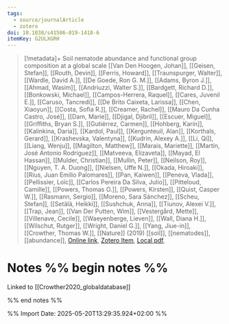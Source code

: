 ```yaml
---
tags:
  - source/journalArticle
  - zotero
doi: 10.1038/s41586-019-1418-6
itemKey: G2ULXGRH
---
```

>[!metadata]+
> Soil nematode abundance and functional group composition at a global scale
> [[Van Den Hoogen, Johan]], [[Geisen, Stefan]], [[Routh, Devin]], [[Ferris, Howard]], [[Traunspurger, Walter]], [[Wardle, David A.]], [[De Goede, Ron G. M.]], [[Adams, Byron J.]], [[Ahmad, Wasim]], [[Andriuzzi, Walter S.]], [[Bardgett, Richard D.]], [[Bonkowski, Michael]], [[Campos-Herrera, Raquel]], [[Cares, Juvenil E.]], [[Caruso, Tancredi]], [[De Brito Caixeta, Larissa]], [[Chen, Xiaoyun]], [[Costa, Sofia R.]], [[Creamer, Rachel]], [[Mauro Da Cunha Castro, José]], [[Dam, Marie]], [[Djigal, Djibril]], [[Escuer, Miguel]], [[Griffiths, Bryan S.]], [[Gutiérrez, Carmen]], [[Hohberg, Karin]], [[Kalinkina, Daria]], [[Kardol, Paul]], [[Kergunteuil, Alan]], [[Korthals, Gerard]], [[Krashevska, Valentyna]], [[Kudrin, Alexey A.]], [[Li, Qi]], [[Liang, Wenju]], [[Magilton, Matthew]], [[Marais, Mariette]], [[Martín, José Antonio Rodríguez]], [[Matveeva, Elizaveta]], [[Mayad, El Hassan]], [[Mulder, Christian]], [[Mullin, Peter]], [[Neilson, Roy]], [[Nguyen, T. A. Duong]], [[Nielsen, Uffe N.]], [[Okada, Hiroaki]], [[Rius, Juan Emilio Palomares]], [[Pan, Kaiwen]], [[Peneva, Vlada]], [[Pellissier, Loïc]], [[Carlos Pereira Da Silva, Julio]], [[Pitteloud, Camille]], [[Powers, Thomas O.]], [[Powers, Kirsten]], [[Quist, Casper W.]], [[Rasmann, Sergio]], [[Moreno, Sara Sánchez]], [[Scheu, Stefan]], [[Setälä, Heikki]], [[Sushchuk, Anna]], [[Tiunov, Alexei V.]], [[Trap, Jean]], [[Van Der Putten, Wim]], [[Vestergård, Mette]], [[Villenave, Cecile]], [[Waeyenberge, Lieven]], [[Wall, Diana H.]], [[Wilschut, Rutger]], [[Wright, Daniel G.]], [[Yang, Jiue-in]], [[Crowther, Thomas W.]], 
> [[Nature]] (2019)
> [[soil]], [[nematodes]], [[abundance]], 
> [Online link](https://www.nature.com/articles/s41586-019-1418-6), [Zotero Item](zotero://select/library/items/G2ULXGRH), [Local pdf](file://C:/Users/aburg/Documents/references/zotero/storage/M6EUL7VX/VanDenHoogen2019_Soilnematode.pdf), 

# Notes %% begin notes %%
Linked to [[Crowther2020_globaldatabase]]

%% end notes %%




%% Import Date: 2025-05-20T13:29:35.924+02:00 %%
